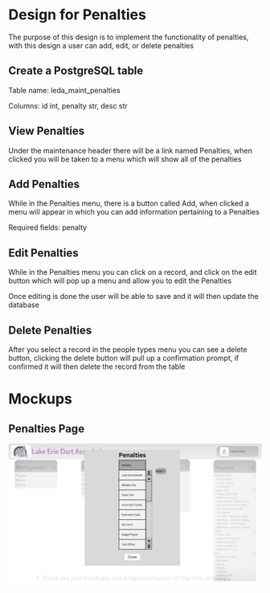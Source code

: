 # Design for Penalties
The purpose of this design is to implement the functionality of penalties, with this design a user can add, edit, or delete penalties
## Create a PostgreSQL table
Table name: leda_maint_penalties

Columns: id int, penalty str, desc str

## View Penalties
Under the maintenance header there will be a link named Penalties, when clicked you will be taken to a menu which will show all of the penalties

## Add Penalties
While in the Penalties menu, there is a button called Add, when clicked a menu will appear in which you can add information pertaining to a Penalties

Required fields: penalty

## Edit Penalties
While in the Penalties menu you can click on a record, and click on the edit button which will pop up a menu and allow you to edit the Penalties

Once editing is done the user will be able to save and it will then update the database

## Delete Penalties
After you select a record in the people types menu you can see a delete button, clicking the delete button will pull up a confirmation prompt, if confirmed it will then delete the record from the table

# Mockups
## Penalties Page
![image](../../Mockups/Maintenance/leda_penalties.png)